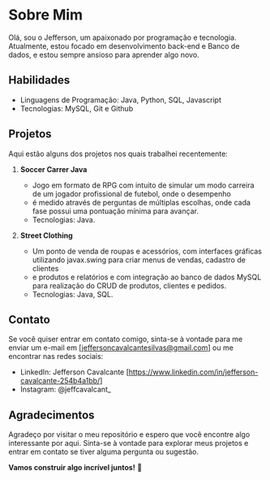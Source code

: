 # Sobre Mim

Olá, sou o Jefferson, um apaixonado por programação e tecnologia. Atualmente, estou focado em desenvolvimento back-end e Banco de dados, e estou sempre ansioso para aprender algo novo.

## Habilidades

- Linguagens de Programação: Java, Python, SQL, Javascript
- Tecnologias: MySQL, Git e Github

## Projetos

Aqui estão alguns dos projetos nos quais trabalhei recentemente:

1. **Soccer Carrer Java**
   - Jogo em formato de RPG com intuito de simular um modo carreira de um jogador profissional de futebol, onde o desempenho
   - é medido através de perguntas de múltiplas escolhas, onde cada fase possui uma pontuação mínima para avançar.
   - Tecnologias: Java.

2. **Street Clothing**
   - Um ponto de venda de roupas e acessórios, com interfaces gráficas utilizando javax.swing para criar menus de vendas, cadastro de clientes
   - e produtos e relatórios e com integração ao banco de dados MySQL para realização do CRUD de produtos, clientes e pedidos.
   - Tecnologias: Java, SQL.

## Contato

Se você quiser entrar em contato comigo, sinta-se à vontade para me enviar um e-mail em [jeffersoncavalcantesilvas@gmail.com] ou me encontrar nas redes sociais:

- LinkedIn: Jefferson Cavalcante [https://www.linkedin.com/in/jefferson-cavalcante-254b4a1bb/]
- Instagram: @jeffcavalcant_

## Agradecimentos

Agradeço por visitar o meu repositório e espero que você encontre algo interessante por aqui. Sinta-se à vontade para explorar meus projetos e entrar em contato se tiver alguma pergunta ou sugestão.

**Vamos construir algo incrível juntos!** 🚀


<!---
jcavalcantee/jcavalcantee is a ✨ special ✨ repository because its `README.md` (this file) appears on your GitHub profile.
You can click the Preview link to take a look at your changes.
--->
